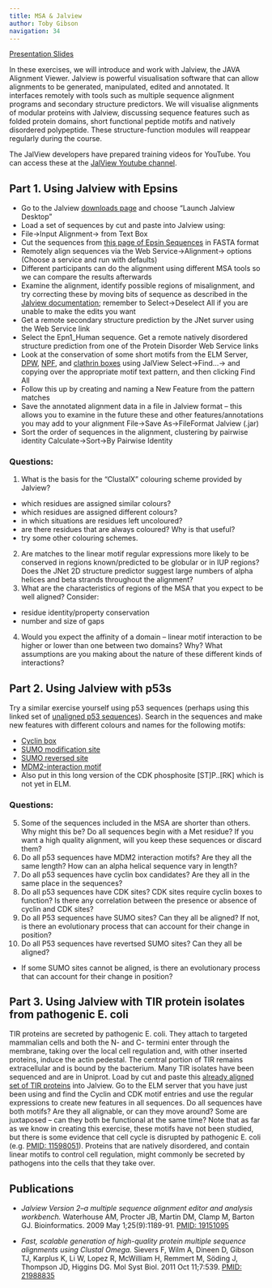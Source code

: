 ```yaml
---
title: MSA & Jalview
author: Toby Gibson
navigation: 34
---
```


[Presentation Slides](./Norwich-EMBO_PPI-Cell-Reg_Toby_9-15.pdf)

In these exercises, we will introduce and work with Jalview, the JAVA Alignment Viewer. Jalview is powerful visualisation software that can allow alignments to be generated, manipulated, edited and annotated. It interfaces remotely with tools such as multiple sequence alignment programs and secondary structure predictors. We will visualise alignments of modular proteins with Jalview, discussing sequence features such as folded protein domains, short functional peptide motifs and natively disordered polypeptide. These structure-function modules will reappear regularly during the course.

The JalView developers have prepared training videos for YouTube. You can access these at the [JalView Youtube channel](https://www.youtube.com/channel/UCIjpnvZB770yz7ftbrJ0tfw).


## Part 1. Using Jalview with Epsins

-   Go to the Jalview [downloads page](http://www.jalview.org/download.html) and choose “Launch Jalview Desktop”
-   Load a set of sequences by cut and paste into Jalview using:
-   File-\>Input Alignment-\> from Text Box
-   Cut the sequences from [this page of Epsin Sequences](epsins.fasta) in FASTA format
-   Remotely align sequences via the Web Service-\>Alignment-\> options (Choose a service and run with defaults)
-   Different participants can do the alignment using different MSA tools so we can compare the results afterwards
-   Examine the alignment, identify possible regions of misalignment, and try correcting these by moving bits of sequence as described in the [Jalview documentation](http://www.jalview.org/examples/editing.html); remember to Select-\>Deselect All if you are unable to make the edits you want
-   Get a remote secondary structure prediction by the JNet surver using the Web Service link
-   Select the Epn1_Human sequence. Get a remote natively disordered structure prediction from one of the Protein Disorder Web Service links
-   Look at the conservation of some short motifs from the ELM Server, [DPW](http://elm.eu.org/elms/elmPages/LIG_AP2alpha_2.html), [NPF](http://elm.eu.org/elms/elmPages/LIG_EH_1.html), and [clathrin boxes](http://elm.eu.org/elms/elmPages/LIG_Clathr_ClatBox_1.html) using JalView Select-\>Find…-\> and copying over the appropriate motif text pattern, and then clicking Find All
-   Follow this up by creating and naming a New Feature from the pattern matches
-   Save the annotated alignment data in a file in Jalview format – this allows you to examine in the future these and other features/annotations you may add to your alignment File-\>Save As-\>FileFormat Jalview (.jar)
-   Sort the order of sequences in the alignment, clustering by pairwise identity Calculate-\>Sort-\>By Pairwise Identity

### Questions:

1. What is the basis for the “ClustalX” colouring scheme provided by Jalview?
-   which residues are assigned similar colours?
-   which residues are assigned different colours?
-   in which situations are residues left uncoloured?
-   are there residues that are always coloured? Why is that useful?
-   try some other colouring schemes.
2. Are matches to the linear motif regular expressions more likely to be conserved in regions known/predicted to be globular or in IUP regions? Does the JNet 2D structure predictor suggest large numbers of alpha helices and beta strands throughout the alignment?
3. What are the characteristics of regions of the MSA that you expect to be well aligned? Consider:
-   residue identity/property conservation
-   number and size of gaps
4. Would you expect the affinity of a domain – linear motif interaction to be higher or lower than one between two domains? Why? What assumptions are you making about the nature of these different kinds of interactions?

## Part 2. Using Jalview with p53s

Try a similar exercise yourself using p53 sequences (perhaps using this linked set of [unaligned p53 sequences](p53.fasta)). Search in the sequences and make new features with different colours and names for the following motifs:
-   [Cyclin box](http://elm.eu.org/elms/elmPages/DOC_CYCLIN_1.html)
-   [SUMO modification site](http://elm.eu.org/elmPages/MOD_SUMO.html)
-   [SUMO reversed site](http://elm.eu.org/elms/MOD_SUMO_rev_2.html)
-   [MDM2-interaction motif](http://elm.eu.org/elms/DEG_MDM2_SWIB_1)
-   Also put in this long version of the CDK phosphosite [ST]P..[RK] which is not yet in ELM.

### Questions:

5. Some of the sequences included in the MSA are shorter than others. Why might this be? Do all sequences begin with a Met residue? If you want a high quality alignment, will you keep these sequences or discard them?
6. Do all p53 sequences have MDM2 interaction motifs? Are they all the same length? How can an alpha helical sequence vary in length?
7. Do all p53 sequences have cyclin box candidates? Are they all in the same place in the sequences?
8. Do all p53 sequences have CDK sites? CDK sites require cyclin boxes to function? Is there any correlation between the presence or absence of cyclin and CDK sites?
9. Do all P53 sequences have SUMO sites? Can they all be aligned? If not, is there an evolutionary process that can account for their change in position?
9. Do all P53 sequences have revertsed SUMO sites? Can they all be aligned? 
-   If some SUMO sites cannot be aligned, is there an evolutionary process that can account for their change in position?

## Part 3. Using Jalview with TIR protein isolates from pathogenic E. coli

TIR proteins are secreted by pathogenic E. coli. They attach to targeted mammalian cells and both the N- and C- termini enter through the membrane, taking over the local cell regulation and, with other inserted proteins, induce the actin pedestal. The central portion of TIR remains extracellular and is bound by the bacterium. Many TIR isolates have been sequenced and are in Uniprot. Load by cut and paste this [already aligned set of TIR proteins](tir.fasta) into Jalview. Go to the ELM server that you have just been using and find the Cyclin and CDK motif entries and use the regular expressions to create new features in all sequences. Do all sequences have both motifs? Are they all alignable, or can they move around? Some are juxtaposed – can they both be functional at the same time? Note that as far as we know in creating this exercise, these motifs have not been studied, but there is some evidence that cell cycle is disrupted by pathogenic E. coli (e.g. [PMID: 11598051](http://www.ncbi.nlm.nih.gov/pubmed/11598051)). Proteins that are natively disordered, and contain linear motifs to control cell regulation, might commonly be secreted by pathogens into the cells that they take over.

## Publications

- *Jalview Version 2–a multiple sequence alignment editor and analysis workbench.*
 Waterhouse AM, Procter JB, Martin DM, Clamp M, Barton GJ. Bioinformatics. 2009 May 1;25(9):1189-91.
 [PMID: 19151095](http://www.ncbi.nlm.nih.gov/pubmed/19151095)

- *Fast, scalable generation of high-quality protein multiple sequence alignments using Clustal Omega.*
 Sievers F, Wilm A, Dineen D, Gibson TJ, Karplus K, Li W, Lopez R, McWilliam H, Remmert M, Söding J, Thompson JD, Higgins DG. Mol Syst Biol. 2011 Oct 11;7:539.
 [PMID: 21988835](http://www.ncbi.nlm.nih.gov/pubmed/21988835)

